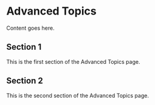 # Advanced Topics

Content goes here.

## Section 1

This is the first section of the Advanced Topics page.

## Section 2

This is the second section of the Advanced Topics page.

